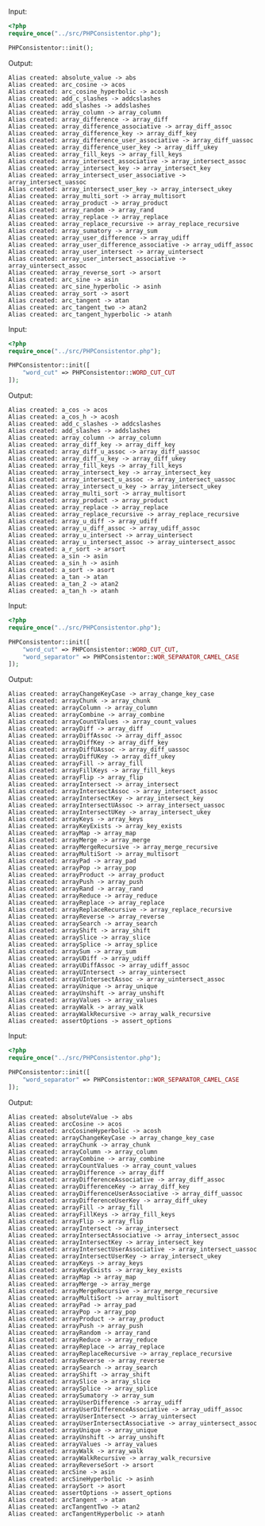 Input:

```php
<?php
require_once("../src/PHPConsistentor.php");

PHPConsistentor::init();
```

Output:

    Alias created: absolute_value -> abs
    Alias created: arc_cosine -> acos
    Alias created: arc_cosine_hyperbolic -> acosh
    Alias created: add_c_slashes -> addcslashes
    Alias created: add_slashes -> addslashes
    Alias created: array_column -> array_column
    Alias created: array_difference -> array_diff
    Alias created: array_difference_associative -> array_diff_assoc
    Alias created: array_difference_key -> array_diff_key
    Alias created: array_difference_user_associative -> array_diff_uassoc
    Alias created: array_difference_user_key -> array_diff_ukey
    Alias created: array_fill_keys -> array_fill_keys
    Alias created: array_intersect_associative -> array_intersect_assoc
    Alias created: array_intersect_key -> array_intersect_key
    Alias created: array_intersect_user_associative -> array_intersect_uassoc
    Alias created: array_intersect_user_key -> array_intersect_ukey
    Alias created: array_multi_sort -> array_multisort
    Alias created: array_product -> array_product
    Alias created: array_random -> array_rand
    Alias created: array_replace -> array_replace
    Alias created: array_replace_recursive -> array_replace_recursive
    Alias created: array_sumatory -> array_sum
    Alias created: array_user_difference -> array_udiff
    Alias created: array_user_difference_associative -> array_udiff_assoc
    Alias created: array_user_intersect -> array_uintersect
    Alias created: array_user_intersect_associative -> array_uintersect_assoc
    Alias created: array_reverse_sort -> arsort
    Alias created: arc_sine -> asin
    Alias created: arc_sine_hyperbolic -> asinh
    Alias created: array_sort -> asort
    Alias created: arc_tangent -> atan
    Alias created: arc_tangent_two -> atan2
    Alias created: arc_tangent_hyperbolic -> atanh

Input:

```php
<?php
require_once("../src/PHPConsistentor.php");

PHPConsistentor::init([
    "word_cut" => PHPConsistentor::WORD_CUT_CUT
]);
```

Output:

    Alias created: a_cos -> acos
    Alias created: a_cos_h -> acosh
    Alias created: add_c_slashes -> addcslashes
    Alias created: add_slashes -> addslashes
    Alias created: array_column -> array_column
    Alias created: array_diff_key -> array_diff_key
    Alias created: array_diff_u_assoc -> array_diff_uassoc
    Alias created: array_diff_u_key -> array_diff_ukey
    Alias created: array_fill_keys -> array_fill_keys
    Alias created: array_intersect_key -> array_intersect_key
    Alias created: array_intersect_u_assoc -> array_intersect_uassoc
    Alias created: array_intersect_u_key -> array_intersect_ukey
    Alias created: array_multi_sort -> array_multisort
    Alias created: array_product -> array_product
    Alias created: array_replace -> array_replace
    Alias created: array_replace_recursive -> array_replace_recursive
    Alias created: array_u_diff -> array_udiff
    Alias created: array_u_diff_assoc -> array_udiff_assoc
    Alias created: array_u_intersect -> array_uintersect
    Alias created: array_u_intersect_assoc -> array_uintersect_assoc
    Alias created: a_r_sort -> arsort
    Alias created: a_sin -> asin
    Alias created: a_sin_h -> asinh
    Alias created: a_sort -> asort
    Alias created: a_tan -> atan
    Alias created: a_tan_2 -> atan2
    Alias created: a_tan_h -> atanh

Input:

```php
<?php
require_once("../src/PHPConsistentor.php");

PHPConsistentor::init([
    "word_cut" => PHPConsistentor::WORD_CUT_CUT,
    "word_separator" => PHPConsistentor::WOR_SEPARATOR_CAMEL_CASE
]);
```

Output:

    Alias created: arrayChangeKeyCase -> array_change_key_case
    Alias created: arrayChunk -> array_chunk
    Alias created: arrayColumn -> array_column
    Alias created: arrayCombine -> array_combine
    Alias created: arrayCountValues -> array_count_values
    Alias created: arrayDiff -> array_diff
    Alias created: arrayDiffAssoc -> array_diff_assoc
    Alias created: arrayDiffKey -> array_diff_key
    Alias created: arrayDiffUAssoc -> array_diff_uassoc
    Alias created: arrayDiffUKey -> array_diff_ukey
    Alias created: arrayFill -> array_fill
    Alias created: arrayFillKeys -> array_fill_keys
    Alias created: arrayFlip -> array_flip
    Alias created: arrayIntersect -> array_intersect
    Alias created: arrayIntersectAssoc -> array_intersect_assoc
    Alias created: arrayIntersectKey -> array_intersect_key
    Alias created: arrayIntersectUAssoc -> array_intersect_uassoc
    Alias created: arrayIntersectUKey -> array_intersect_ukey
    Alias created: arrayKeys -> array_keys
    Alias created: arrayKeyExists -> array_key_exists
    Alias created: arrayMap -> array_map
    Alias created: arrayMerge -> array_merge
    Alias created: arrayMergeRecursive -> array_merge_recursive
    Alias created: arrayMultiSort -> array_multisort
    Alias created: arrayPad -> array_pad
    Alias created: arrayPop -> array_pop
    Alias created: arrayProduct -> array_product
    Alias created: arrayPush -> array_push
    Alias created: arrayRand -> array_rand
    Alias created: arrayReduce -> array_reduce
    Alias created: arrayReplace -> array_replace
    Alias created: arrayReplaceRecursive -> array_replace_recursive
    Alias created: arrayReverse -> array_reverse
    Alias created: arraySearch -> array_search
    Alias created: arrayShift -> array_shift
    Alias created: arraySlice -> array_slice
    Alias created: arraySplice -> array_splice
    Alias created: arraySum -> array_sum
    Alias created: arrayUDiff -> array_udiff
    Alias created: arrayUDiffAssoc -> array_udiff_assoc
    Alias created: arrayUIntersect -> array_uintersect
    Alias created: arrayUIntersectAssoc -> array_uintersect_assoc
    Alias created: arrayUnique -> array_unique
    Alias created: arrayUnshift -> array_unshift
    Alias created: arrayValues -> array_values
    Alias created: arrayWalk -> array_walk
    Alias created: arrayWalkRecursive -> array_walk_recursive
    Alias created: assertOptions -> assert_options


Input:

```php
<?php
require_once("../src/PHPConsistentor.php");

PHPConsistentor::init([
    "word_separator" => PHPConsistentor::WOR_SEPARATOR_CAMEL_CASE
]);
```

Output:

    Alias created: absoluteValue -> abs
    Alias created: arcCosine -> acos
    Alias created: arcCosineHyperbolic -> acosh
    Alias created: arrayChangeKeyCase -> array_change_key_case
    Alias created: arrayChunk -> array_chunk
    Alias created: arrayColumn -> array_column
    Alias created: arrayCombine -> array_combine
    Alias created: arrayCountValues -> array_count_values
    Alias created: arrayDifference -> array_diff
    Alias created: arrayDifferenceAssociative -> array_diff_assoc
    Alias created: arrayDifferenceKey -> array_diff_key
    Alias created: arrayDifferenceUserAssociative -> array_diff_uassoc
    Alias created: arrayDifferenceUserKey -> array_diff_ukey
    Alias created: arrayFill -> array_fill
    Alias created: arrayFillKeys -> array_fill_keys
    Alias created: arrayFlip -> array_flip
    Alias created: arrayIntersect -> array_intersect
    Alias created: arrayIntersectAssociative -> array_intersect_assoc
    Alias created: arrayIntersectKey -> array_intersect_key
    Alias created: arrayIntersectUserAssociative -> array_intersect_uassoc
    Alias created: arrayIntersectUserKey -> array_intersect_ukey
    Alias created: arrayKeys -> array_keys
    Alias created: arrayKeyExists -> array_key_exists
    Alias created: arrayMap -> array_map
    Alias created: arrayMerge -> array_merge
    Alias created: arrayMergeRecursive -> array_merge_recursive
    Alias created: arrayMultiSort -> array_multisort
    Alias created: arrayPad -> array_pad
    Alias created: arrayPop -> array_pop
    Alias created: arrayProduct -> array_product
    Alias created: arrayPush -> array_push
    Alias created: arrayRandom -> array_rand
    Alias created: arrayReduce -> array_reduce
    Alias created: arrayReplace -> array_replace
    Alias created: arrayReplaceRecursive -> array_replace_recursive
    Alias created: arrayReverse -> array_reverse
    Alias created: arraySearch -> array_search
    Alias created: arrayShift -> array_shift
    Alias created: arraySlice -> array_slice
    Alias created: arraySplice -> array_splice
    Alias created: arraySumatory -> array_sum
    Alias created: arrayUserDifference -> array_udiff
    Alias created: arrayUserDifferenceAssociative -> array_udiff_assoc
    Alias created: arrayUserIntersect -> array_uintersect
    Alias created: arrayUserIntersectAssociative -> array_uintersect_assoc
    Alias created: arrayUnique -> array_unique
    Alias created: arrayUnshift -> array_unshift
    Alias created: arrayValues -> array_values
    Alias created: arrayWalk -> array_walk
    Alias created: arrayWalkRecursive -> array_walk_recursive
    Alias created: arrayReverseSort -> arsort
    Alias created: arcSine -> asin
    Alias created: arcSineHyperbolic -> asinh
    Alias created: arraySort -> asort
    Alias created: assertOptions -> assert_options
    Alias created: arcTangent -> atan
    Alias created: arcTangentTwo -> atan2
    Alias created: arcTangentHyperbolic -> atanh
